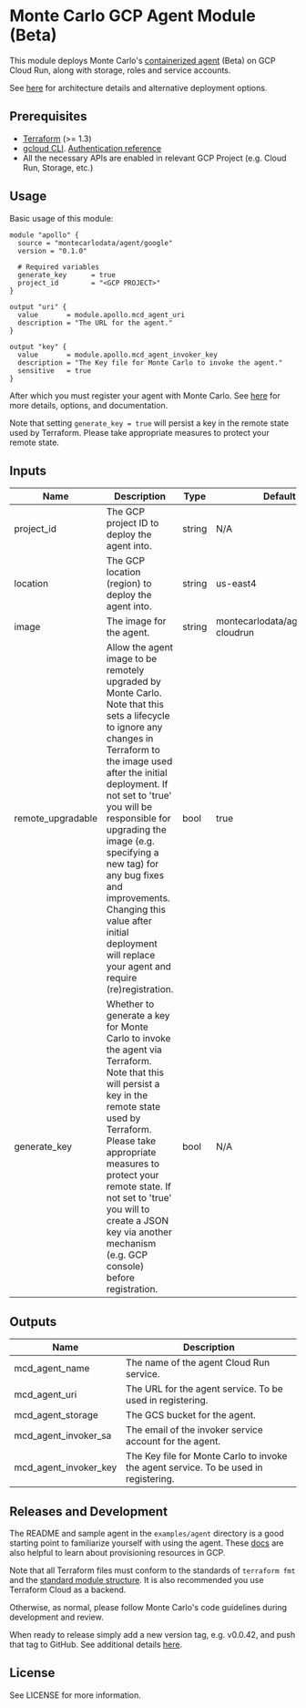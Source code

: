 # Monte Carlo GCP Agent Module (Beta)
This module deploys Monte Carlo's [containerized agent](https://hub.docker.com/r/montecarlodata/agent) (Beta) on GCP 
Cloud Run, along with storage, roles and service accounts.

See [here](https://docs.getmontecarlo.com/docs/platform-architecture) for architecture details and alternative deployment options.

## Prerequisites
- [Terraform](https://developer.hashicorp.com/terraform/downloads) (>= 1.3)
- [gcloud CLI](https://cloud.google.com/sdk/docs/install). 
  [Authentication reference](https://registry.terraform.io/providers/hashicorp/google/latest/docs/guides/provider_reference#authentication)
- All the necessary APIs are enabled in relevant GCP Project (e.g. Cloud Run, Storage, etc.) 

## Usage
Basic usage of this module: 
```
module "apollo" {
  source = "montecarlodata/agent/google"
  version = "0.1.0"

  # Required variables
  generate_key      = true
  project_id        = "<GCP PROJECT>"
}

output "uri" {
  value       = module.apollo.mcd_agent_uri
  description = "The URL for the agent."
}

output "key" {
  value       = module.apollo.mcd_agent_invoker_key
  description = "The Key file for Monte Carlo to invoke the agent."
  sensitive   = true
}
```
After which you must register your agent with Monte Carlo. See 
[here](https://docs.getmontecarlo.com/docs/create-and-register-a-gcp-agent) for more details, options, and documentation.

Note that setting `generate_key = true` will persist a key in the remote state used by Terraform. Please take 
appropriate measures to protect your remote state.

## Inputs
| Name              | Description                                                                                                                                                                                                                                                                                                                                                                                                                   | Type   | Default                              |
|-------------------|-------------------------------------------------------------------------------------------------------------------------------------------------------------------------------------------------------------------------------------------------------------------------------------------------------------------------------------------------------------------------------------------------------------------------------|--------|--------------------------------------|
| project_id        | The GCP project ID to deploy the agent into.                                                                                                                                                                                                                                                                                                                                                                                  | string | N/A                                  |
| location          | The GCP location (region) to deploy the agent into.                                                                                                                                                                                                                                                                                                                                                                           | string | us-east4                             |
| image             | The image for the agent.                                                                                                                                                                                                                                                                                                                                                                                                      | string | montecarlodata/agent:latest-cloudrun |
| remote_upgradable | Allow the agent image to be remotely upgraded by  Monte Carlo. Note that this sets a lifecycle to ignore any  changes in Terraform to the image used after the initial  deployment. If not set to 'true' you will be responsible for  upgrading the image (e.g. specifying a new tag) for any bug  fixes and improvements. Changing this value after initial deployment will replace your agent and require (re)registration. | bool   | true                                 |
| generate_key      | Whether to generate a key for Monte Carlo to invoke the agent via Terraform. Note that this will persist a key in the remote state used by Terraform. Please take appropriate measures to protect your remote state. If not set to 'true' you will to create a JSON key via another mechanism (e.g. GCP console) before registration.                                                                                         | bool   | N/A                                  |

## Outputs
| Name                  | Description                                                                          |
|-----------------------|--------------------------------------------------------------------------------------|
| mcd_agent_name        | The name of the agent Cloud Run service.                                             |
| mcd_agent_uri         | The URL for the agent service. To be used in registering.                            |
| mcd_agent_storage     | The GCS bucket for the agent.                                                        |
| mcd_agent_invoker_sa  | The email of the invoker service account for the agent.                              |
| mcd_agent_invoker_key | The Key file for Monte Carlo to invoke the agent service. To be used in registering. |

## Releases and Development
The README and sample agent in the `examples/agent` directory is a good starting point to familiarize 
yourself with using the agent. These [docs](https://cloud.google.com/docs/terraform) are also helpful to learn about 
provisioning resources in GCP.

Note that all Terraform files must conform to the standards of `terraform fmt` and 
the [standard module structure](https://developer.hashicorp.com/terraform/language/modules/develop).
It is also recommended you use Terraform Cloud as a backend.

Otherwise, as normal, please follow Monte Carlo's code guidelines during development and review.

When ready to release simply add a new version tag, e.g. v0.0.42, and push that tag to GitHub. 
See additional details [here](https://developer.hashicorp.com/terraform/registry/modules/publish#releasing-new-versions).

## License
See LICENSE for more information.